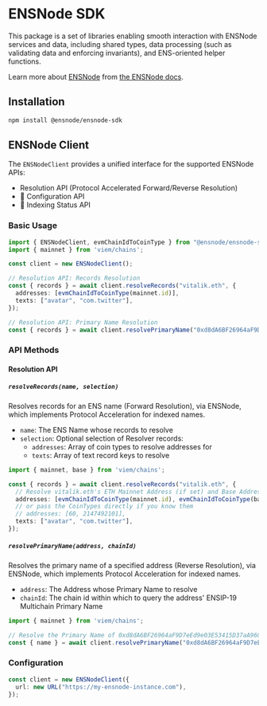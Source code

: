 # ENSNode SDK

This package is a set of libraries enabling smooth interaction with ENSNode services and data, including shared types, data processing (such as validating data and enforcing invariants), and ENS-oriented helper functions.

Learn more about [ENSNode](https://ensnode.io/) from [the ENSNode docs](https://ensnode.io/docs/).

## Installation

```bash
npm install @ensnode/ensnode-sdk
```

## ENSNode Client

The `ENSNodeClient` provides a unified interface for the supported ENSNode APIs:
- Resolution API (Protocol Accelerated Forward/Reverse Resolution)
- 🚧 Configuration API
- 🚧 Indexing Status API

### Basic Usage

```typescript
import { ENSNodeClient, evmChainIdToCoinType } from "@ensnode/ensnode-sdk";
import { mainnet } from 'viem/chains';

const client = new ENSNodeClient();

// Resolution API: Records Resolution
const { records } = await client.resolveRecords("vitalik.eth", {
  addresses: [evmChainIdToCoinType(mainnet.id)],
  texts: ["avatar", "com.twitter"],
});

// Resolution API: Primary Name Resolution
const { records } = await client.resolvePrimaryName("0xd8dA6BF26964aF9D7eEd9e03E53415D37aA96045", mainnet.id);
```

### API Methods

#### Resolution API

##### `resolveRecords(name, selection)`

Resolves records for an ENS name (Forward Resolution), via ENSNode, which implements Protocol Acceleration for indexed names.

- `name`: The ENS Name whose records to resolve
- `selection`: Optional selection of Resolver records:
  - `addresses`: Array of coin types to resolve addresses for
  - `texts`: Array of text record keys to resolve

```ts
import { mainnet, base } from 'viem/chains';

const { records } = await client.resolveRecords("vitalik.eth", {
  // Resolve vitalik.eth's ETH Mainnet Address (if set) and Base Address (if set)
  addresses: [evmChainIdToCoinType(mainnet.id), evmChainIdToCoinType(base.id)],
  // or pass the CoinTypes directly if you know them
  // addresses: [60, 2147492101],
  texts: ["avatar", "com.twitter"],
});
```

##### `resolvePrimaryName(address, chainId)`

Resolves the primary name of a specified address (Reverse Resolution), via ENSNode, which implements Protocol Acceleration for indexed names.

- `address`: The Address whose Primary Name to resolve
- `chainId`: The chain id within which to query the address' ENSIP-19 Multichain Primary Name

```ts
import { mainnet } from 'viem/chains';

// Resolve the Primary Name of 0xd8dA6BF26964aF9D7eEd9e03E53415D37aA96045 on ETH Mainnet
const { name } = await client.resolvePrimaryName("0xd8dA6BF26964aF9D7eEd9e03E53415D37aA96045", mainnet.id);
```

### Configuration

```typescript
const client = new ENSNodeClient({
  url: new URL("https://my-ensnode-instance.com"),
});
```
